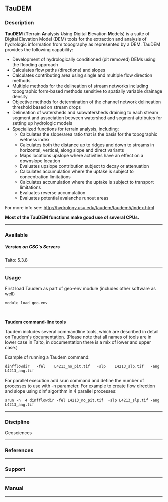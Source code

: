 ## TauDEM

### Description

**TauDEM**    (**T**errain    **A**nalysis    **U**sing    **D**igital
**E**levation **M**odels) is a suite  of Digital Elevation Model (DEM)
tools for the  extraction and analysis of  hydrologic information from
topography  as represented  by a  DEM. TauDEM  provides the  following
capability:

-   Development of hydrologically conditioned (pit removed) DEMs using
    the flooding approach
-   Calculates flow paths (directions) and slopes
-    Calculates  contributing  area  using single  and  multiple  flow
    direction methods
-   Multiple methods for the  delineation of stream networks including
    topographic  form-based methods  sensitive  to spatially  variable
    drainage density
-    Objective  methods  for  determination  of  the  channel  network
    delineation threshold based on stream drops
-    Delineation  of watersheds  and  subwatersheds  draining to  each
    stream  segment  and  association between  watershed  and  segment
    attributes for setting up hydrologic models
-   Specialized functions for terrain analysis, including:
    -    Calculates the  slope/area ratio  that is  the basis  for the
        topographic wetness index
    -   Calculates both the distance up  to ridges and down to streams
        in horizontal, vertical, along slope and direct variants
    -   Maps  locations upslope where  activities have an effect  on a
        downslope location
    -   Evaluates upslope contribution subject to decay or attenuation
    -    Calculates  accumulation  where  the  uptake  is  subject  to
        concentration limitations
    -    Calculates  accumulation  where  the  uptake  is  subject  to
        transport limitations
    -   Evaluates reverse accumulation
    -   Evaluates potential avalanche runout areas

For                  more                   info                  see:
<http://hydrology.usu.edu/taudem/taudem5/index.html>

**Most of the TauDEM functions make good use of several CPUs.**

------------------------------------------------------------------------

### Available

##### Version on CSC's Servers

Taito: 5.3.8

------------------------------------------------------------------------

### Usage

First load Taudem  as part of geo-env module  (includes other software
as well)

`module load geo-env`

 

**Taudem command-line tools**

Taudem  includes several  commandline  tools, which  are described  in
detail on  [Taudem's documentation].  (Please note  that all  names of
tools are in lower  case in Taito, in documentation there  is a mix of
lower and upper case.)

Example of running a Taudem command:

`dinfflowdir   -fel    L4213_no_pit.tif   -slp    L4213_slp.tif   -ang
L4213_ang.tif`

For  parallel execution  add srun  command  and define  the number  of
processes  to  use with  -n  parameter.  For  example to  create  flow
direction and slope using dinf algorithm in 4 parallel processes:

`srun -n  4 dinfflowdir -fel L4213_no_pit.tif  -slp L4213_slp.tif -ang
L4213_ang.tif`

------------------------------------------------------------------------

### Discipline

Geosciences  

------------------------------------------------------------------------

### References

------------------------------------------------------------------------

### Support

------------------------------------------------------------------------

### Manual

------------------------------------------------------------------------

  [Taudem's documentation]: http://hydrology.usu.edu/taudem/taudem5/documentation.html
